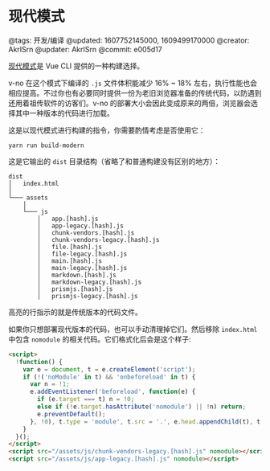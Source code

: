 # 现代模式

@tags: 开发/编译
@updated: 1607752145000, 1609499170000
@creator: AkrISrn
@updater: AkrISrn
@commit: e005d17

[现代模式](https://cli.vuejs.org/zh/guide/browser-compatibility.html#%E7%8E%B0%E4%BB%A3%E6%A8%A1%E5%BC%8F)是 Vue CLI 提供的一种构建选择。

v-no 在这个模式下编译的 `.js` 文件体积能减少 16% ~ 18% 左右，执行性能也会相应提高。不过你也有必要同时提供一份为老旧浏览器准备的传统代码，以防遇到还用着祖传软件的访客们。v-no 的部署大小会因此变成原来的两倍，浏览器会选择其中一种版本的代码进行加载。

这是以现代模式进行构建的指令，你需要酌情考虑是否使用它：

```shell
yarn run build-modern
```

这是它输出的 `dist` 目录结构（省略了和普通构建没有区别的地方）：

```text|8,10,12,14,16,18
dist
│   index.html
│
└─── assets
    │
    └─── js
        │   app.[hash].js
        │   app-legacy.[hash].js
        │   chunk-vendors.[hash].js
        │   chunk-vendors-legacy.[hash].js
        │   file.[hash].js
        │   file-legacy.[hash].js
        │   main.[hash].js
        │   main-legacy.[hash].js
        │   markdown.[hash].js
        │   markdown-legacy.[hash].js
        │   prismjs.[hash].js
        │   prismjs-legacy.[hash].js
```

高亮的行指示的就是传统版本的代码文件。

如果你只想部署现代版本的代码，也可以手动清理掉它们。然后移除 `index.html` 中包含 `nomodule` 的相关代码。它们格式化后会是这个样子:

```html
<script>
  !function() {
    var e = document, t = e.createElement('script');
    if (!('noModule' in t) && 'onbeforeload' in t) {
      var n = !1;
      e.addEventListener('beforeload', function(e) {
        if (e.target === t) n = !0;
        else if (!e.target.hasAttribute('nomodule') || !n) return;
        e.preventDefault();
      }, !0), t.type = 'module', t.src = '.', e.head.appendChild(t), t.remove();
    }
  }();
</script>
<script src="/assets/js/chunk-vendors-legacy.[hash].js" nomodule></script>
<script src="/assets/js/app-legacy.[hash].js" nomodule></script>
```
